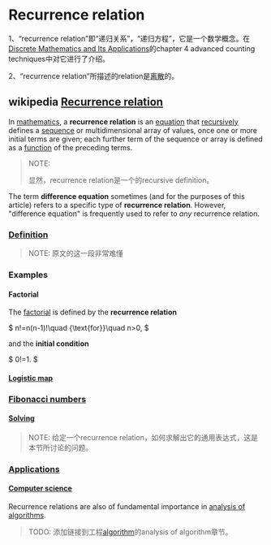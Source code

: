 # Recurrence relation

1、“recurrence relation”即“递归关系”，“递归方程”，它是一个数学概念。在[Discrete Mathematics and Its Applications](https://www.amazon.com/Discrete-Mathematics-Applications-Kenneth-Rosen/dp/125967651X)的chapter 4 advanced counting techniques中对它进行了介绍。

2、“recurrence relation”所描述的relation是[离散](../../../What-is-discrete-math/Discrete-math.md)的。

## wikipedia [Recurrence relation](https://en.wikipedia.org/wiki/Recurrence_relation) 

In [mathematics](https://en.wikipedia.org/wiki/Mathematics), a **recurrence relation** is an [equation](https://en.wikipedia.org/wiki/Equation) that [recursively](https://en.wikipedia.org/wiki/Recursion) defines a [sequence](https://en.wikipedia.org/wiki/Sequence) or multidimensional array of values, once one or more initial terms are given; each further term of the sequence or array is defined as a [function](https://en.wikipedia.org/wiki/Function_(mathematics)) of the preceding terms.

> NOTE: 
>
> 显然，recurrence relation是一个的recursive definition。

The term **difference equation** sometimes (and for the purposes of this article) refers to a specific type of **recurrence relation**. However, "difference equation" is frequently used to refer to *any* recurrence relation.



### [Definition](https://en.wikipedia.org/wiki/Recurrence_relation#Definition)

> NOTE: 原文的这一段非常难懂

### Examples

#### Factorial

The [factorial](https://en.wikipedia.org/wiki/Factorial) is defined by the **recurrence relation**

$ n!=n(n-1)!\quad {\text{for}}\quad n>0, $

and the **initial condition**

$ 0!=1. $



#### [Logistic map](https://en.wikipedia.org/wiki/Recurrence_relation#Logistic_map)



### [Fibonacci numbers](https://en.wikipedia.org/wiki/Recurrence_relation#Fibonacci_numbers)



#### [Solving](https://en.wikipedia.org/wiki/Recurrence_relation#Solving)

> NOTE: 给定一个recurrence relation，如何求解出它的通用表达式，这是本节所讨论的问题。



### [Applications](https://en.wikipedia.org/wiki/Recurrence_relation#Applications)

#### [Computer science](https://en.wikipedia.org/wiki/Recurrence_relation#Computer_science)

Recurrence relations are also of fundamental importance in [analysis of algorithms](https://en.wikipedia.org/wiki/Analysis_of_algorithms).

> TODO: 添加链接到工程[algorithm](https://dengking.github.io/algorithm)的analysis of algorithm章节。